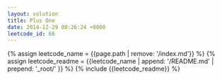 ```yaml
---
layout: solution
title: Plus One
date: 2014-12-29 00:26:24 +0800
leetcode_id: 66
---
```

{% assign leetcode_name = {{page.path | remove: '/index.md'}}  %}
{% assign leetcode_readme = {{leetcode_name | append: '/README.md' | prepend: '_root/' }}  %}
{% include {{leetcode_readme}} %}
